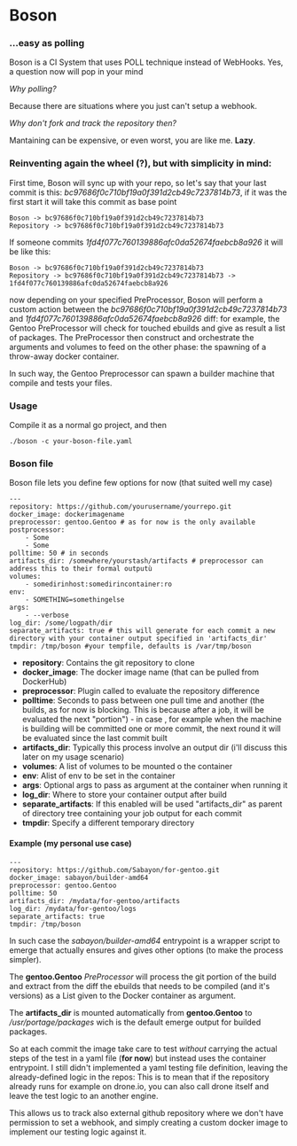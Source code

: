 # Boson

### ...easy as polling

Boson is a CI System that uses POLL technique instead of WebHooks. Yes, a question now will pop in your mind

*Why polling?*

Because there are situations where you just can't setup a webhook.

*Why don't fork and track the repository then?*

Mantaining can be expensive, or even worst, you are like me. **Lazy**.


### Reinventing again the wheel (?),  but with simplicity in mind:


First time, Boson will sync up with your repo, so let's say that your last commit is this: *bc97686f0c710bf19a0f391d2cb49c7237814b73*, if it was the first start it will take this commit as base point

    Boson -> bc97686f0c710bf19a0f391d2cb49c7237814b73
    Repository -> bc97686f0c710bf19a0f391d2cb49c7237814b73

If someone commits *1fd4f077c760139886afc0da52674faebcb8a926* it will be like this:

    Boson -> bc97686f0c710bf19a0f391d2cb49c7237814b73
    Repository -> bc97686f0c710bf19a0f391d2cb49c7237814b73 -> 1fd4f077c760139886afc0da52674faebcb8a926

now depending on your specified PreProcessor, Boson will perform a custom action between the *bc97686f0c710bf19a0f391d2cb49c7237814b73* and *1fd4f077c760139886afc0da52674faebcb8a926* diff: for example, the Gentoo PreProcessor will check for touched ebuilds and give as result a list of packages.
The PreProcessor then construct and orchestrate the arguments and volumes to feed on the other phase: the spawning of a throw-away docker container.

In such way, the Gentoo Preprocessor can spawn a builder machine that compile and tests your files.

### Usage

Compile it as a normal go project, and then

	./boson -c your-boson-file.yaml

### Boson file


Boson file lets you define few options for now (that suited well my case)

    ---
    repository: https://github.com/yourusername/yourrepo.git
    docker_image: dockerimagename
    preprocessor: gentoo.Gentoo # as for now is the only available
    postprocessor:
        - Some
        - Some
    polltime: 50 # in seconds
    artifacts_dir: /somewhere/yourstash/artifacts # preprocessor can address this to their formal outputù
    volumes:
        - somedirinhost:somedirincontainer:ro
    env:
        - SOMETHING=somethingelse
    args:
        - --verbose
    log_dir: /some/logpath/dir
    separate_artifacts: true # this will generate for each commit a new directory with your container output specified in 'artifacts_dir'
    tmpdir: /tmp/boson #your tempfile, defaults is /var/tmp/boson


* **repository**: Contains the git repository to clone
* **docker_image**: The docker image name (that can be pulled from DockerHub)
* **preprocessor**: Plugin called to evaluate the repository difference
* **polltime**: Seconds to pass between one pull time and another (the builds, as for now is blocking. This is because after a job, it will be evaluated the next "portion") - in case , for example when the machine is building will be committed one or more commit, the next round it will be evaluated since the last commit built
* **artifacts_dir**: Typically this process involve an output dir (i'll discuss this later on my usage scenario)
* **volumes**: A list of volumes to be mounted o the container
* **env**: Alist of env to be set in the container
* **args**: Optional args to pass as argument at the container when running it
* **log_dir**: Where to store your container output after build
* **separate_artifacts**: If this enabled will be used "artifacts_dir" as parent of directory tree containing your job output for each commit
* **tmpdir**: Specify a different temporary directory

#### Example (my personal use case)


    ---
    repository: https://github.com/Sabayon/for-gentoo.git
    docker_image: sabayon/builder-amd64
    preprocessor: gentoo.Gentoo
    polltime: 50
    artifacts_dir: /mydata/for-gentoo/artifacts
    log_dir: /mydata/for-gentoo/logs
    separate_artifacts: true
    tmpdir: /tmp/boson

In such case the *sabayon/builder-amd64* entrypoint is a wrapper script to emerge that actually ensures and gives other options (to make the process simpler).

The **gentoo.Gentoo** *PreProcessor* will process the git portion of the build and extract from the diff the ebuilds that needs to be compiled (and it's versions) as a List given to the Docker container as argument.

The **artifacts_dir** is mounted automatically from **gentoo.Gentoo** to */usr/portage/packages* wich is the default emerge output for builded packages.

So at each commit the image take care to test *without* carrying the actual steps of the test in a yaml file (**for now**) but instead uses the container entrypoint. I still didn't implemented a yaml testing file definition, leaving the already-defined logic in the repos: This is to mean that if the repository already runs for example on drone.io, you can also call drone itself and leave the test logic to an another engine.

This allows us to track also external github repository where we don't have permission to set a webhook, and simply creating a custom docker image to implement our testing logic against it.
